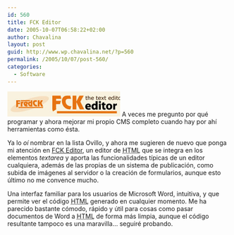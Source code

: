 ```yaml
---
id: 560
title: FCK Editor
date: 2005-10-07T06:58:22+02:00
author: Chavalina
layout: post
guid: http://www.wp.chavalina.net/?p=560
permalink: /2005/10/07/post-560/
categories:
  - Software
---
```

<a href="http://www.fckeditor.net" target="_blank"><img class="imgizqda" src="/imagenes/fotos/fckeditor.jpg" alt="FCKEditor" /></a> A veces me pregunto por qué programar y ahora mejorar mi propio CMS completo cuando hay por ah&iacute; herramientas como ésta.

Ya lo _o&iacute;_ nombrar en la lista Ovillo, y ahora me sugieren de nuevo que ponga mi atenci&oacute;n en <a href="http://www.fckeditor.net" target="_blank">FCK Editor</a>, un editor de <acronym title="HyperText Markup Language">HTML</acronym> que se integra en los elementos _textarea_ y aporta las funcionalidades t&iacute;picas de un editor cualquiera, además de las propias de un sistema de publicaci&oacute;n, como subida de imágenes al servidor o la creaci&oacute;n de formularios, aunque esto &uacute;ltimo no me convence mucho.

Una interfaz familiar para los usuarios de Microsoft Word, intuitiva, y que permite ver el c&oacute;digo <acronym title="HyperText Markup Language">HTML</acronym> generado en cualquier momento. Me ha parecido bastante c&oacute;modo, rápido y &uacute;til para cosas como pasar documentos de Word a <acronym title="HyperText Markup Language">HTML</acronym> de forma más limpia, aunque el c&oacute;digo resultante tampoco es una maravilla… seguiré probando.